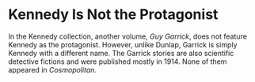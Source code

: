 # Kennedy Is Not the Protagonist 

In the Kennedy collection, another volume, <i>Guy Garrick</i>, does not feature Kennedy as the protagonist. However, unlike Dunlap, Garrick is simply Kennedy with a different name. The Garrick stories are also scientific detective fictions and were published mostly in 1914. None of them appeared in <i>Cosmopolitan</i>.